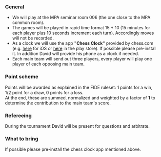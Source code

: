 ### General

- We will play at the MPA seminar room 006 (the one close to the MPA common room).
- The games will be played in rapid time format 15 + 10 (15 minutes for each player plus 10 seconds increment each turn). Accordingly moves will not be recorded.
- As a clock we will use the app **"Chess Clock"** provided by chess.com (e.g. [here](https://apps.apple.com/us/app/chess-clock-by-chess-com/id858039162) for iOS or [here](https://play.google.com/store/apps/details?id=com.chess.clock) in the play store). If possible please pre-install it. In addition David will provide his phone as a clock if needed.
- Each main team will send out three players, every player will play one player of each opposing main team.

### Point scheme

Points will be awarded as explained in the FIDE ruleset: 1 points for a win, 1/2 point for a draw, 0 points for a loss.\
At the end, these are summed, normalized and weighted by a factor of **1** to determine the contribution to the main team's score.

### Refereeing

During the tournament David will be present for questions and arbitrate.

### What to bring

If possible please pre-install the chess clock app mentioned above.
